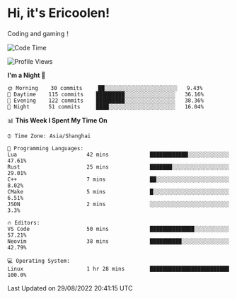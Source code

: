 # Hi, it's Ericoolen!
Coding and gaming！

<!--START_SECTION:waka-->
![Code Time](http://img.shields.io/badge/Code%20Time-349%20hrs%2033%20mins-blue)

![Profile Views](http://img.shields.io/badge/Profile%20Views-1-blue)

**I'm a Night 🦉** 

```text
🌞 Morning    30 commits     ██░░░░░░░░░░░░░░░░░░░░░░░   9.43% 
🌆 Daytime    115 commits    █████████░░░░░░░░░░░░░░░░   36.16% 
🌃 Evening    122 commits    █████████░░░░░░░░░░░░░░░░   38.36% 
🌙 Night      51 commits     ████░░░░░░░░░░░░░░░░░░░░░   16.04%

```


📊 **This Week I Spent My Time On** 

```text
⌚︎ Time Zone: Asia/Shanghai

💬 Programming Languages: 
Lua                      42 mins             ████████████░░░░░░░░░░░░░   47.61% 
Rust                     25 mins             ███████░░░░░░░░░░░░░░░░░░   29.01% 
C++                      7 mins              ██░░░░░░░░░░░░░░░░░░░░░░░   8.02% 
CMake                    5 mins              █░░░░░░░░░░░░░░░░░░░░░░░░   6.51% 
JSON                     2 mins              ░░░░░░░░░░░░░░░░░░░░░░░░░   3.3%

🔥 Editors: 
VS Code                  50 mins             ██████████████░░░░░░░░░░░   57.21% 
Neovim                   38 mins             ██████████░░░░░░░░░░░░░░░   42.79%

💻 Operating System: 
Linux                    1 hr 28 mins        █████████████████████████   100.0%

```


 Last Updated on 29/08/2022 20:41:15 UTC
<!--END_SECTION:waka-->

